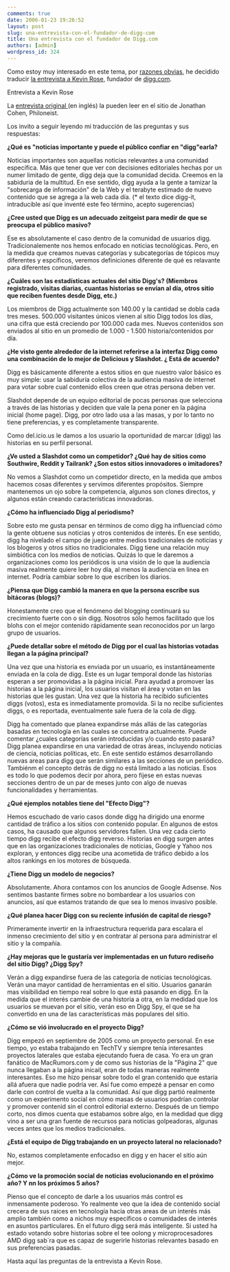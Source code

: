 ```yaml
---
comments: true
date: 2006-01-23 19:26:52
layout: post
slug: una-entrevista-con-el-fundador-de-digg-com
title: Una entrevista con el fundador de Digg.com
authors: [admin]
wordpress_id: 324
---
```


Como estoy muy interesado en este tema, por [razones obvias](http://www.blogmemes.com/), he decidido traducir [la entrevista a Kevin Rose,](http://www.philoneist.com/50226711/interview_with_diggcom_founder_kevin_rose.php) fundador de [digg.com](http://digg.com/).

Entrevista a Kevin Rose

La [entrevista original ](http://www.philoneist.com/50226711/interview_with_diggcom_founder_kevin_rose.php)(en inglés) la pueden leer en el sitio de Jonathan Cohen, Philoneist.

Los invito a seguir leyendo mi traducción de las preguntas y sus respuestas:


**¿Qué es "noticias importante y puede el público confiar en "digg"earla?**

Noticias importantes son aquellas noticias relevantes a una comunidad específica. Más que tener que ver con decisiones editoriales hechas por un numer limitado de gente, digg deja que la comunidad decida. Creemos en la sabiduria de la multitud. En ese sentido, digg ayuda a la gente a tamizar la "sobrecarga de información" de la Web y el terabyte estimado de nuevo contenido que se agrega a la web cada día. (* el texto dice digg-it, intraducible así que inventé este feo término, acepto sugerencias)

**¿Cree usted que Digg es un adecuado zeitgeist para medir de que se preocupa el público masivo?**

Ese es absolutamente el caso dentro de la comunidad de usuarios digg. Tradicionalemente nos hemos enfocado en noticias tecnológicas. Pero, en la medida que creamos nuevas categorías y subcategorías de tópicos muy diferentes y espcíficos, veremos definiciones diferente de qué es relavante para diferentes comunidades.

**¿Cuáles son las estadísticas actuales del sitio Digg's? (Miembros registrado, visitas diarias, cuantas historias se envían al día, otros sitio que reciben fuentes desde Digg, etc.)**

Los miembros de Digg actualmente son 140.00 y la cantidad se dobla cada tres meses. 500.000 visitantes únicos vienen al sitio Digg todos los días, una cifra que está creciendo por 100.000 cada mes. Nuevos contenidos son enviados al sitio en un promedio de 1.000 - 1.500 historia/contenidos por día.

**¿He visto gente alrededor de la internet referirse a la interfaz Digg como una combinación de lo mejor de Delicious y Slashdot. ¿ Está de acuerdo?**

Digg es básicamente diferente a estos sitios en que nuestro valor básico es muy simple: usar la sabiduría colectiva de la audiencia masiva de internet para votar sobre cual contenido ellos creen que otras persona deben ver.

Slashdot depende de un equipo editorial de pocas personas que selecciona a través de las historias y deciden que vale la pena poner en la página inicial (home page). Digg, por otro lado usa a las masas, y por lo tanto no tiene preferencias, y es completamente transparente.

Como del.icio.us le damos a los usuario la oportunidad de marcar (digg) las historias en su perfil personal.

**¿Ve usted a Slashdot como un competidor? ¿Qué hay de sitios como Southwire, Reddit y Tailrank? ¿Son estos sitios innovadores o imitadores?**

No vemos a Slashdot como un competidor directo, en la medida que ambos hacemos cosas diferentes y servimos diferentes propósitos. Siempre mantenemos un ojo sobre la competencia, algunos son clones directos, y algunos están creando características innovadoras.

**¿Cómo ha influenciado Digg al periodismo?**

Sobre esto me gusta pensar en términos de como digg ha influenciad cómo la gente obtuene sus noticias y otros contenidos de interés. En ese sentido, digg ha nivelado el campo de juego entre medios tradicionales de noticias y los blogeros y otros sitios no tradicionales.
Digg tiene una relación muy simbiótica con los medios de noticias. Quizás lo que le daremos a organizaciones como los periódicos is una visión de lo que la audiencia masiva realmente quiere leer hoy día, al menos la audiencia en linea en internet. Podría cambiar sobre lo que escriben los diarios.

**¿Piensa que Digg cambió la manera en que la persona escribe sus bitácoras (blogs)?**

Honestamente creo que el fenómeno del blogging continuará su crecimiento fuerte con o sin digg. Nosotros sólo hemos facilitado que los blohs con el mejor contenido rápidamente sean reconocidos por un largo grupo de usuarios.

**¿Puede detallar sobre el método de Digg por el cual las historias votadas llegan a la página principal?**

Una vez que una historia es enviada por un usuario, es instantáneamente enviada en la cola de digg. Este es un lugar temporal donde las historias esperan a ser promovidas a la página inicial. Para ayudad a promover las historias a la página inicial, los usuarios visitan el área y votan en las historias que les gustan. Una vez que la historia ha recibido suficientes diggs (votos), esta es inmediatamente promovida. Si la no recibe suficientes diggs, o es reportada, eventualmente sale fuera de la cola de digg.

Digg ha comentado que planea expandirse más allás de las categorías basadas en tecnología en las cuales se concentra actualmente. Puede comentar ¿cuales categorías serán introducidas y/o cuando esto pasará?
Digg planea expandirse en una variedad de otras áreas, incluyendo noticias de ciencia, noticias políticas, etc. En este sentido estámos desarrollando nuevas areas para digg que serán similares a las secciones de un periódico. Tambiénm el concepto detrás de digg no está limitado a las noticias. Esos es todo lo que podemos decir por ahora, pero fijese en estas nuevas secciones dentro de un par de meses junto con algo de nuevas funcionalidades y herramientas.

**¿Qué ejemplos notables tiene del "Efecto Digg"?**

Hemos escuchado de vario casos donde digg ha dirigido una enorme cantidad de tráfico a los sitios con contenido popular. En algunos de estos casos, ha causado que algunos servidores fallen. Una vez cada cierto tiempo digg recibe el efecto digg reverso. Historias en digg surgen antes que en las organizaciones tradicionales de noticias, Google y Yahoo nos exploran, y entonces digg recibe una acometida de tráfico debido a los altos rankings en los motores de búsqueda.

**¿Tiene Digg un modelo de negocios?**

Absolutamente. Ahora contamos con los anuncios de Google Adsense. Nos sentimos bastante firmes sobre no bombardear a los usuarios con anuncios, así que estamos tratando de que sea lo menos invasivo posible.

**¿Qué planea hacer Digg con su reciente infusión de capital de riesgo?**

Primeramente invertir en la infraestructura requerida para escalara el inmenso crecimiento del sitio y en contratar al persona para administrar el sitio y la compañía.

**¿Hay mejoras que le gustaría ver implementadas en un futuro rediseño del sitio Digg? ¿Digg Spy?**

Verán a digg expandirse fuera de las categoría de noticias tecnológicas. Verán una mayor cantidad de herramientas en el sitio. Usuarios ganarán mas visibilidad en tiempo real sobre lo que está pasando en digg. En la medida que el interés cambie de una historia a otra, en la medidad que los usuarios se muevan por el sitio, verán eso en Digg Spy, el que se ha convertido en una de las características más populares del sitio.

**¿Cómo se vió involucrado en el proyecto Digg?**

Digg empezó en septiembre de 2005 como un proyecto personal. En ese tiempo, yo estaba trabajando en TechTV y siempre tenía interesantes proyectos laterales que estaba ejecutando fuera de casa. Yo era un gran fanático de MacRumors.com y de como sus historias de la "Página 2" que nunca llegaban a la página inicail, eran de todas maneras realmente interesantes. Eso me hizo pensar sobre todo el gran contenido que estaría allá afuera que nadie podría ver. Así fue como empezé a pensar en como darle con control de vuelta a la comunidad. Así que digg partió realmente como un experimento social en cómo masas de usuarios podrían controlar y promover contenid sin el control editorial externo. Después de un tiempo corto, nos dimos cuenta que estabamos sobre algo, en la medidad que digg vino a ser una gran fuente de recursos para noticias golpeadoras, algunas veces antes que los medios tradicionales.

**¿Está el equipo de Digg trabajando en un proyecto lateral no relacionado?**

No, estamos completamente enfocadso en digg y en hacer el sitio aún mejor.

**¿Cómo ve la promoción social de noticias evolucionando en el próximo año? Y nn los próximos 5 años?**

Pienso que el concepto de darle a los usuarios más control es inmensamente poderoso. Yo realmente veo que la idea de contenido social crecera de sus raices en tecnología hacia otras areas de un interés más amplio también como a nichos muy específicos o comunidades de interés en asuntos particulares. En el futuro digg será más inteligente. Si usted ha estado votando sobre historias sobre el tee oolong y microprocesadores AMD digg sab´ra que es capaz de sugerirle historias relevantes basado en sus preferencias pasadas.

Hasta aquí las preguntas de la entrevista a Kevin Rose.

